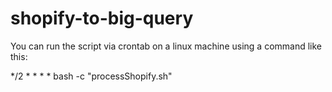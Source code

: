 # shopify-to-big-query

You can run the script via crontab on a linux machine using a command like this:

*/2 * * * * bash -c "processShopify.sh"
